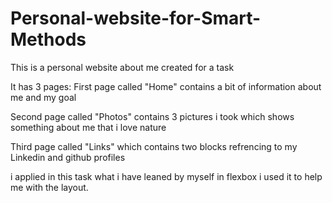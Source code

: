 # Personal-website-for-Smart-Methods
This is a personal website about me created for a task

It has 3 pages: 
First page called "Home" contains a bit of information about me and my goal 

Second page called "Photos" contains 3 pictures i took which shows something about me that i love nature 

Third page called "Links" which contains two blocks refrencing to my Linkedin and github profiles 

i applied in this task what i have leaned by myself in flexbox i used it to help me with the layout. 
